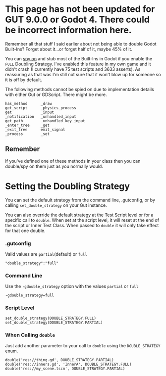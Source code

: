 # <div class="warning">This page has not been updated for GUT 9.0.0 or Godot 4.  There could be incorrect information here.</div>
Remember all that stuff I said earlier about not being able to double Godot Built-Ins?  Forget about it...or forget half of it, maybe 45% of it.

You can [spy on](Spies) and stub most of the Built-Ins in Godot if you enable the `FULL` Doubling Strategy. I've enabled this feature in my own game and it didn't crash (I currently have 75 test scripts and 3633 asserts).  As reassuring as that was I'm still not sure that it won't blow up for someone so it is off by default.

The following methods cannot be spied on due to implementation details with either Gut or GDScript.  There might be more.

```
has_method      _draw
get_script      _physics_process
get             _input
_notification   _unhandled_input
get_path        _unhandled_key_input
_enter_tree     _get
_exit_tree      emit_signal
_process        _set
```
## Remember
If you've defined one of these methods in your class then you can double/spy on them just as you normally would.

# Setting the Doubling Strategy
You can set the default strategy from the command line, .gutconfig, or by calling `set_double_strategy` on your Gut instance.

You can also override the default strategy at the Test Script level or for a specific call to `double`.  When set at the script level, it will reset at the end of the script or Inner Test Class.  When passed to `double` it will only take effect for that one double.

### .gutconfig
Valid values are `partial`(default) or `full`
```
"double_strategy":"full"
```

### Command Line
Use the `-gdouble_strategy` option with the values `partial` or `full`
```
-gdouble_strategy=full
```

### Script Level
```
set_double_strategy(DOUBLE_STRATEGY.FULL)
set_double_strategy(DOUBLE_STRATEGY.PARTIAL)
```

### When Calling `double`
Just add another parameter to your call to `double` using the `DOUBLE_STRATEGY` enum.
```
double('res://thing.gd', DOUBLE_STRATEGY.PARTIAL)
double('res://inners.gd', 'InnerA', DOUBLE_STRATEGY.FULL)
double('res://my_scene.tscn', DOUBLE_STRATEGY.PARTIAL)
```
